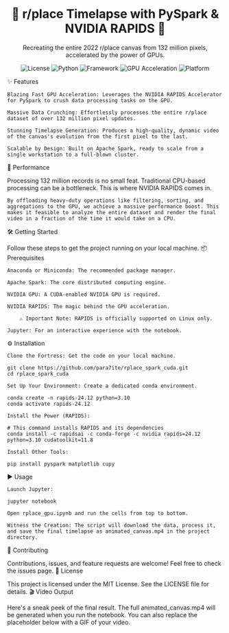 <div align="center">
<h1 align="center">🚀 r/place Timelapse with PySpark & NVIDIA RAPIDS 🚀</h1>
<p align="center">
Recreating the entire 2022 r/place canvas from 132 million pixels, accelerated by the power of GPUs.
</p>
</div>

<p align="center">
<img alt="License" src="https://img.shields.io/badge/License-MIT-yellow.svg"/>
<img alt="Python" src="https://img.shields.io/badge/Python-3.10-blue.svg"/>
<img alt="Framework" src="https://img.shields.io/badge/Framework-PySpark-orange"/>
<img alt="GPU Acceleration" src="https://img.shields.io/badge/GPU%20Acceleration-NVIDIA%20RAPIDS-brightgreen"/>
<img alt="Platform" src="https://img.shields.io/badge/Platform-Linux-lightgrey"/>
</p>
✨ Features

    Blazing Fast GPU Acceleration: Leverages the NVIDIA RAPIDS Accelerator for PySpark to crush data processing tasks on the GPU.

    Massive Data Crunching: Effortlessly processes the entire r/place dataset of over 132 million pixel updates.

    Stunning Timelapse Generation: Produces a high-quality, dynamic video of the canvas's evolution from the first pixel to the last.

    Scalable by Design: Built on Apache Spark, ready to scale from a single workstation to a full-blown cluster.

🚀 Performance

Processing 132 million records is no small feat. Traditional CPU-based processing can be a bottleneck. This is where NVIDIA RAPIDS comes in.

    By offloading heavy-duty operations like filtering, sorting, and aggregations to the GPU, we achieve a massive performance boost. This makes it feasible to analyze the entire dataset and render the final video in a fraction of the time it would take on a CPU.

🛠️ Getting Started

Follow these steps to get the project running on your local machine.
📦 Prerequisites

    Anaconda or Miniconda: The recommended package manager.

    Apache Spark: The core distributed computing engine.

    NVIDIA GPU: A CUDA-enabled NVIDIA GPU is required.

    NVIDIA RAPIDS: The magic behind the GPU acceleration.

        ⚠️ Important Note: RAPIDS is officially supported on Linux only.

    Jupyter: For an interactive experience with the notebook.

⚙️ Installation

    Clone the Fortress: Get the code on your local machine.

    git clone https://github.com/para7ite/rplace_spark_cuda.git
    cd rplace_spark_cuda

    Set Up Your Environment: Create a dedicated conda environment.

    conda create -n rapids-24.12 python=3.10
    conda activate rapids-24.12

    Install the Power (RAPIDS):

    # This command installs RAPIDS and its dependencies
    conda install -c rapidsai -c conda-forge -c nvidia rapids=24.12 python=3.10 cudatoolkit=11.8

    Install Other Tools:

    pip install pyspark matplotlib cupy

▶️ Usage

    Launch Jupyter:

    jupyter notebook

    Open rplace_gpu.ipynb and run the cells from top to bottom.

    Witness the Creation: The script will download the data, process it, and save the final timelapse as animated_canvas.mp4 in the project directory.

🤝 Contributing

Contributions, issues, and feature requests are welcome! Feel free to check the issues page.
📄 License

This project is licensed under the MIT License. See the LICENSE file for details.
🎬 Video Output

Here's a sneak peek of the final result. The full animated_canvas.mp4 will be generated when you run the notebook. You can also replace the placeholder below with a GIF of your video.
